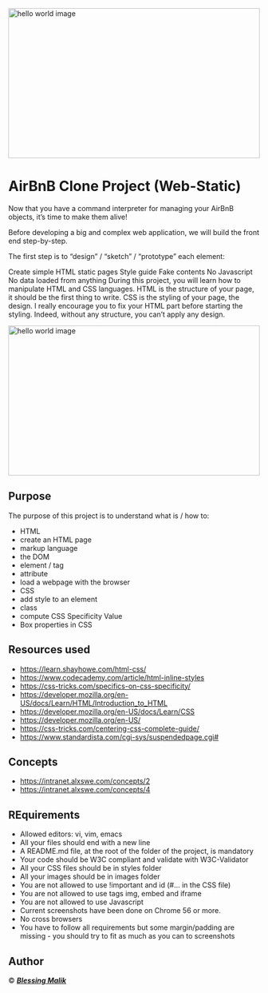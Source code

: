 <img align="center" alt="hello world image" width="100%" height="300" src="https://www.filepicker.io/api/file/ffvJA8gFTUWbLDBEnCZk">

# AirBnB Clone Project (Web-Static)
Now that you have a command interpreter for managing your AirBnB objects, it’s time to make them alive!

Before developing a big and complex web application, we will build the front end step-by-step.

The first step is to “design” / “sketch” / “prototype” each element:

Create simple HTML static pages
Style guide
Fake contents
No Javascript
No data loaded from anything
During this project, you will learn how to manipulate HTML and CSS languages. HTML is the structure of your page, it should be the first thing to write. CSS is the styling of your page, the design. I really encourage you to fix your HTML part before starting the styling. Indeed, without any structure, you can’t apply any design.

<img align="center" alt="hello world image" width="100%" height="300" src="https://rahuldkjain.github.io/gh-profile-readme-generator/">

## Purpose
The purpose of this project is to understand what is / how to:
+ HTML
+ create an HTML page
+ markup language
+ the DOM
+ element / tag
+ attribute
+ load a webpage with the browser
+ CSS
+ add style to an element
+ class
+ compute CSS Specificity Value
+ Box properties in CSS

## Resources used 
+ https://learn.shayhowe.com/html-css/
+ https://www.codecademy.com/article/html-inline-styles
+ https://css-tricks.com/specifics-on-css-specificity/
+ https://developer.mozilla.org/en-US/docs/Learn/HTML/Introduction_to_HTML
+ https://developer.mozilla.org/en-US/docs/Learn/CSS
+ https://developer.mozilla.org/en-US/
+ https://css-tricks.com/centering-css-complete-guide/
+ https://www.standardista.com/cgi-sys/suspendedpage.cgi#

## Concepts
+ https://intranet.alxswe.com/concepts/2
+ https://intranet.alxswe.com/concepts/4

## REquirements
+ Allowed editors: vi, vim, emacs
+ All your files should end with a new line
+ A README.md file, at the root of the folder of the project, is mandatory
+ Your code should be W3C compliant and validate with W3C-Validator
+ All your CSS files should be in styles folder
+ All your images should be in images folder
+ You are not allowed to use !important and id (#... in the CSS file)
+ You are not allowed to use tags img, embed and iframe
+ You are not allowed to use Javascript
+ Current screenshots have been done on Chrome 56 or more.
+ No cross browsers
+ You have to follow all requirements but some margin/padding are missing - you should try to fit as much as you can to screenshots


## Author
© ___[Blessing Malik](https://github.com/chykB)___

